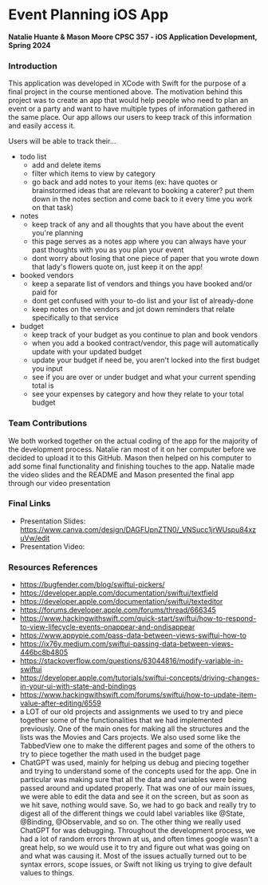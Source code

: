 # Event Planning iOS App

**Natalie Huante & Mason Moore
CPSC 357 - iOS Application Development, Spring 2024**

### Introduction 
This application was developed in XCode with Swift for the purpose of a final project in the course mentioned above. The motivation behind this project was to create an app that would help people who need to plan an event or a party and want to have multiple types of information gathered in the same place. Our app allows our users to keep track of this information and easily access it. 

Users will be able to track their...
* todo list
  * add and delete items
  * filter which items to view by category
  * go back and add notes to your items (ex: have quotes or brainstormed ideas that are relevant to booking a caterer? put them down in the notes section and come back to it every time you work on that task)
* notes
  * keep track of any and all thoughts that you have about the event you're planning
  * this page serves as a notes app where you can always have your past thoughts with you as you plan your event
  * dont worry about losing that one piece of paper that you wrote down that lady's flowers quote on, just keep it on the app!
* booked vendors
  * keep a separate list of vendors and things you have booked and/or paid for
  * dont get confused with your to-do list and your list of already-done
  * keep notes on the vendors and jot down reminders that relate specifically to that service
* budget
  * keep track of your budget as you continue to plan and book vendors
  * when you add a booked contract/vendor, this page will automatically update with your updated budget
  * update your budget if need be, you aren't locked into the first budget you input
  * see if you are over or under budget and what your current spending total is
  * see your expenses by category and how they relate to your total budget
 
### Team Contributions 
We both worked together on the actual coding of the app for the majority of the development process. Natalie ran most of it on her computer before we decided to upload it to this GitHub. Mason then helped on his computer to add some final functionality and finishing touches to the app. Natalie made the video slides and the README and Mason presented the final app through our video presentation

### Final Links
* Presentation Slides: https://www.canva.com/design/DAGFUpnZTN0/_VNSucc1jrWUspu84xzuVw/edit
* Presentation Video: 


### Resources References
* https://bugfender.com/blog/swiftui-pickers/
* https://developer.apple.com/documentation/swiftui/textfield
* https://developer.apple.com/documentation/swiftui/texteditor
* https://forums.developer.apple.com/forums/thread/666345
* https://www.hackingwithswift.com/quick-start/swiftui/how-to-respond-to-view-lifecycle-events-onappear-and-ondisappear
* https://www.appypie.com/pass-data-between-views-swiftui-how-to
* https://ix76y.medium.com/swiftui-passing-data-between-views-446bc8b4805
* https://stackoverflow.com/questions/63044816/modify-variable-in-swiftui
* https://developer.apple.com/tutorials/swiftui-concepts/driving-changes-in-your-ui-with-state-and-bindings
* https://www.hackingwithswift.com/forums/swiftui/how-to-update-item-value-after-editing/6559
* a LOT of our old projects and assignments we used to try and piece together some of the functionalities that we had implemented previously. One of the main ones for making all the structures and the lists was the Movies and Cars projects. We also used some like the TabbedView one to make the different pages and some of the others to try to piece together the math used in the budget page
* ChatGPT was used, mainly for helping us debug and piecing together and trying to understand some of the concepts used for the app. One in particular was making sure that all the data and variables were being passed around and updated properly. That was one of our main issues, we were able to edit the data and see it on the screen, but as soon as we hit save, nothing would save. So, we had to go back and really try to digest all of the different things we could label variables like @State, @Binding, @Observable, and so on. The other thing we really used ChatGPT for was debugging. Throughout the development process, we had a lot of random errors thrown at us, and often times google wasn't a great help, so we would use it to try and figure out what was going on and what was causing it. Most of the issues actually turned out to be syntax errors, scope issues, or Swift not liking us trying to give default values to things. 
